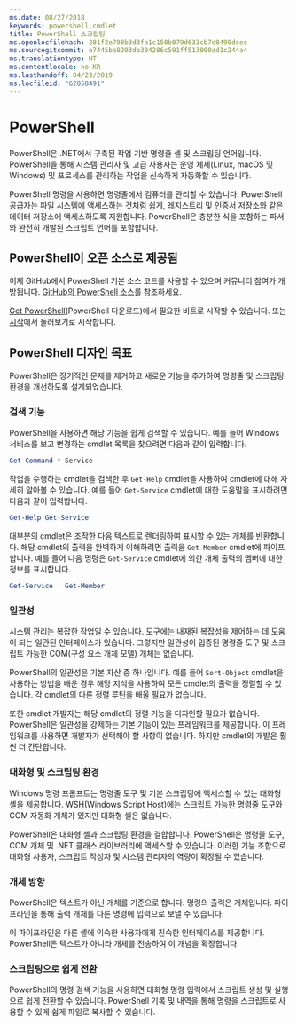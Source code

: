 ```yaml
---
ms.date: 08/27/2018
keywords: powershell,cmdlet
title: PowerShell 스크립팅
ms.openlocfilehash: 281f2e798b3d3fa1c150b079d633cb7e8490dcec
ms.sourcegitcommit: e7445ba8203da304286c591ff513900ad1c244a4
ms.translationtype: HT
ms.contentlocale: ko-KR
ms.lasthandoff: 04/23/2019
ms.locfileid: "62058491"
---
```

# <a name="powershell"></a>PowerShell

PowerShell은 .NET에서 구축된 작업 기반 명령줄 셸 및 스크립팅 언어입니다.
PowerShell을 통해 시스템 관리자 및 고급 사용자는 운영 체제(Linux, macOS 및 Windows) 및 프로세스를 관리하는 작업을 신속하게 자동화할 수 있습니다.

PowerShell 명령을 사용하면 명령줄에서 컴퓨터를 관리할 수 있습니다. PowerShell 공급자는 파일 시스템에 액세스하는 것처럼 쉽게, 레지스트리 및 인증서 저장소와 같은 데이터 저장소에 액세스하도록 지원합니다. PowerShell은 충분한 식을 포함하는 파서와 완전히 개발된 스크립트 언어를 포함합니다.

## <a name="powershell-is-open-source"></a>PowerShell이 오픈 소스로 제공됨

이제 GitHub에서 PowerShell 기본 소스 코드를 사용할 수 있으며 커뮤니티 참여가 개방됩니다.
[GitHub의 PowerShell 소스](https://github.com/powershell/powershell)를 참조하세요.

[Get PowerShell](https://github.com/PowerShell/PowerShell#get-powershell)(PowerShell 다운로드)에서 필요한 비트로 시작할 수 있습니다.
또는 [시작](https://github.com/PowerShell/PowerShell/blob/master/docs/learning-powershell)에서 둘러보기로 시작합니다.

## <a name="powershell-design-goals"></a>PowerShell 디자인 목표

PowerShell은 장기적인 문제를 제거하고 새로운 기능을 추가하여 명령줄 및 스크립팅 환경을 개선하도록 설계되었습니다.

### <a name="discoverability"></a>검색 기능

PowerShell을 사용하면 해당 기능을 쉽게 검색할 수 있습니다. 예를 들어 Windows 서비스를 보고 변경하는 cmdlet 목록을 찾으려면 다음과 같이 입력합니다.

```powershell
Get-Command *-Service
```

작업을 수행하는 cmdlet을 검색한 후 `Get-Help` cmdlet을 사용하여 cmdlet에 대해 자세히 알아볼 수 있습니다. 예를 들어 `Get-Service` cmdlet에 대한 도움말을 표시하려면 다음과 같이 입력합니다.

```powershell
Get-Help Get-Service
```

대부분의 cmdlet은 조작한 다음 텍스트로 렌더링하여 표시할 수 있는 개체를 반환합니다. 해당 cmdlet의 출력을 완벽하게 이해하려면 출력을 `Get-Member` cmdlet에 파이프합니다. 예를 들어 다음 명령은 `Get-Service` cmdlet에 의한 개체 출력의 멤버에 대한 정보를 표시합니다.

```powershell
Get-Service | Get-Member
```

### <a name="consistency"></a>일관성

시스템 관리는 복잡한 작업일 수 있습니다. 도구에는 내재된 복잡성을 제어하는 데 도움이 되는 일관된 인터페이스가 있습니다. 그렇지만 일관성이 입증된 명령줄 도구 및 스크립트 가능한 COM(구성 요소 개체 모델) 개체는 없습니다.

PowerShell의 일관성은 기본 자산 중 하나입니다. 예를 들어 `Sort-Object` cmdlet을 사용하는 방법을 배운 경우 해당 지식을 사용하여 모든 cmdlet의 출력을 정렬할 수 있습니다. 각 cmdlet의 다른 정렬 루틴을 배울 필요가 없습니다.

또한 cmdlet 개발자는 해당 cmdlet의 정렬 기능을 디자인할 필요가 없습니다. PowerShell은 일관성을 강제하는 기본 기능이 있는 프레임워크를 제공합니다. 이 프레임워크를 사용하면 개발자가 선택해야 할 사항이 없습니다. 하지만 cmdlet의 개발은 훨씬 더 간단합니다.

### <a name="interactive-and-scripting-environments"></a>대화형 및 스크립팅 환경

Windows 명령 프롬프트는 명령줄 도구 및 기본 스크립팅에 액세스할 수 있는 대화형 셸을 제공합니다. WSH(Windows Script Host)에는 스크립트 가능한 명령줄 도구와 COM 자동화 개체가 있지만 대화형 셸은 없습니다.

PowerShell은 대화형 셸과 스크립팅 환경을 결합합니다. PowerShell은 명령줄 도구, COM 개체 및 .NET 클래스 라이브러리에 액세스할 수 있습니다. 이러한 기능 조합으로 대화형 사용자, 스크립트 작성자 및 시스템 관리자의 역량이 확장될 수 있습니다.

### <a name="object-orientation"></a>개체 방향

PowerShell은 텍스트가 아닌 개체를 기준으로 합니다. 명령의 출력은 개체입니다. 파이프라인을 통해 출력 개체를 다른 명령에 입력으로 보낼 수 있습니다.

이 파이프라인은 다른 셸에 익숙한 사용자에게 친숙한 인터페이스를 제공합니다. PowerShell은 텍스트가 아니라 개체를 전송하여 이 개념을 확장합니다.

### <a name="easy-transition-to-scripting"></a>스크립팅으로 쉽게 전환

PowerShell의 명령 검색 기능을 사용하면 대화형 명령 입력에서 스크립트 생성 및 실행으로 쉽게 전환할 수 있습니다. PowerShell 기록 및 내역을 통해 명령을 스크립트로 사용할 수 있게 쉽게 파일로 복사할 수 있습니다.
